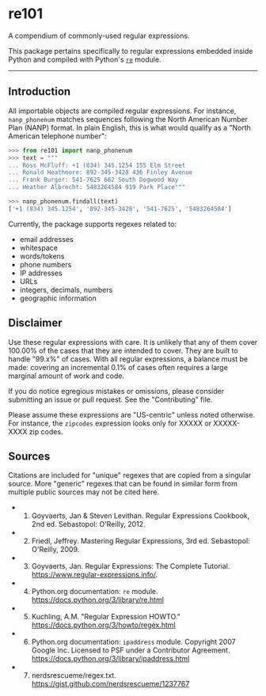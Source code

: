 # re101

A compendium of commonly-used regular expressions.

This package pertains specifically to regular expressions embedded inside Python and compiled with Python's [`re`](https://docs.python.org/3/library/re.html) module.

----

## Introduction

All importable objects are compiled regular expressions.  For instance, `nanp_phonenum` matches sequences following the North American Number Plan (NANP) format.  In plain English, this is what would qualify as a "North American telephone number":

```python
>>> from re101 import nanp_phonenum
>>> text = """
... Ross McFluff: +1 (834) 345.1254 155 Elm Street
... Ronald Heathmore: 892-345-3428 436 Finley Avenue
... Frank Burger: 541-7625 662 South Dogwood Way
... Heather Albrecht: 5483264584 919 Park Place"""

>>> nanp_phonenum.findall(text)
['+1 (834) 345.1254', '892-345-3428', '541-7625', '5483264584']
```

Currently, the package supports regexes related to:

- email addresses
- whitespace
- words/tokens
- phone numbers
- IP addresses
- URLs
- integers, decimals, numbers
- geographic information

## Disclaimer

Use these regular expressions with care.  It is unlikely that any of them cover 100.00% of the cases that they are intended to cover.  They are built to handle "99.x%" of cases.  With all regular expressions, a balance must be made: covering an incremental 0.1% of cases often requires a large marginal amount of work and code.

If you do notice egregious mistakes or omissions, please consider submitting an issue or pull request.  See the "Contributing" file.

Please assume these expressions are "US-centric" unless noted otherwise.  For instance, the `zipcodes` expression looks only for XXXXX or XXXXX-XXXX zip codes.

## Sources

Citations are included for "unique" regexes that are copied from a singular source.  More "generic" regexes that can be found in similar form from multiple public sources may not be cited here.

- 1. Goyvaerts, Jan & Steven Levithan.  Regular Expressions Cookbook, 2nd ed.  Sebastopol: O'Reilly, 2012.
- 2. Friedl, Jeffrey.  Mastering Regular Expressions, 3rd ed.  Sebastopol: O'Reilly, 2009.
- 3. Goyvaerts, Jan.  Regular Expressions: The Complete Tutorial.  https://www.regular-expressions.info/.
- 4. Python.org documentation: `re` module.  https://docs.python.org/3/library/re.html
- 5. Kuchling, A.M.  "Regular Expression HOWTO."  https://docs.python.org/3/howto/regex.html
- 6. Python.org documentation: `ipaddress` module.  Copyright 2007 Google Inc.  Licensed to PSF under a Contributor Agreement.  https://docs.python.org/3/library/ipaddress.html
- 7. nerdsrescueme/regex.txt.  https://gist.github.com/nerdsrescueme/1237767
